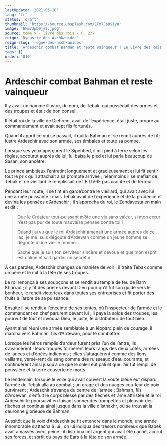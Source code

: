 ```yaml
---
lastUpdate: '2021-05-10'
lang: 'fr'
status: 'draft'
thumbnail: 'https://source.unsplash.com/EFm7JpD9jy8'
image: 'EFm7JpD9jy8.jpeg'
source: tome V - livre des rois - P. 237
reign: 'Dynastie des Aschkanides'
reign-slug: 'regne-des-aschkanides'
title: 'Ardeschir combat Bahman et reste vainqueur | Le Livre des Rois | Shâhnâmeh'
tags: []
order: '010'
---
```


# Ardeschir combat Bahman et reste vainqueur

Il y avait un homme illustre, du nom, de Tebak, qui possédait des armes et des troupes et était de bon conseil.

Il était roi de la ville de Djehrem, avait de l’expérience, était juste, propre au commandement et avait sept fils fortunés.

Quand il apprit ce qui se passait, il quitta Bahman et se rendit auprès de fil : lustre Ardeschir avec son armée, ses timbales et toute sa pompe.

Lorsque ses yeux aperçurent le Sipehbed, il mit pied à terre selon les règles, accourut auprès de lui, lui baisa le pied et lui parla beaucoup de Sasan, son ancêtre.

Le prince ambitieux l’entretint longuement et gracieusement et lui fit sentir tout le prix qu’il attachait à sa prompte arrivée ; néanmoins il se méfiait de Tebak et ce vieillard le remplissait de LE LIVRE pas crainte et de terreur.

Pendant leur route, il se tint en garde’contre le vieillard, qui avait avec lui une armée puissante ; mais Tebak avait de l’expérience et de la prudence et devina les pensées d’Ardeschir ; il s’approcha du roi, le Zendavesta en main et dit :

> Que le Créateur tout-puissant m’ôte une vie sans valeur, si mon cœur n’est pas pur de toute mauvaise pensée contre toi !
>
> Quand j’ai vu que le roi Ardeschir amenait une armée auprès de ce lac, je me
.suis dégoûté d’Ardewan comme un jeune homme se dégoûte d’une vieille femme.
>
> Sache que je suis ton serviteur sincère et dévoué et que mon esprit est calme et sait garder un secret.»

À ces paroles, Ardeschir changea de manière de voir ; il traita Tebak comme un père et le mit à la tête de ses troupes.

Le roi renonça à ses soupçons et se rendit au temple de feu de Barn Kharrad ; il y fit des prières devant Dieu pour qu’il fût son guide vers le bonheur, le rendit victorieux dans toutes ses entreprises et fit porter des fruits à l’arbre de sa puissance.

Ensuite il se rendit à l’enceinte de ses tentes, où l’inspecteur de l’armée et le commandant en chef parurent devant lui ; il paya la solde des troupes, les pourvut de tout et invoqua Dieu, le juste, le distributeur de tout bien.

Ayant ainsi réuni une armée semblable à un léopard plein de courage, il marcha vers Bahman, fils d’Ardewan, pour le combattre.

Lorsque les héros remplis d’ardeur furent près l’un de l’antre, ils s’avancèrent ; leurs troupes formèrent leurs rangs des deux côtés, armées de lances et d’épées indiennes ; elles s’attaquèrent comme des lions vaillants, versè-rent du sang comme des ruisseaux d’eau courante, et continuèrent ainsi jusqu’à ce que le soleil eût pâli et que l’air fût rempli de penssière et la terre couverte de morts.

Le lendemain, lorsque le voile qui avait couvert la voûte bleue eut disparu, l’armée de Tebak alla au combat ; un orage et des nuages cou-leur de poix survinrent ; Ardeschir s’avança du centre de l’armée ; Bahman, fils d’Ardewan, s’enfuit le corps blessé par des flèches et ’âme attristée et le roi Ardeschir le poursuivit en faisant sonner des trompettes et pleuvoir des flèches et continua ainsi jusque dans la ville d’Isthakhr, où se trouvait la ceuronne glorieuse de Bahman.

Aussitôt que la voix d’Ardeschir se fit entendre dans le monde, une armée innombrable s’attacha à lui ; on lui indiqua des trésors nombreux que Babek avait amassés avec, peine ; il distribua cet argent qui avait été caché, accrut ses forces, et sortit du pays de Ears à la tête de son armée.
